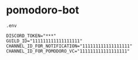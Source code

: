 # pomodoro-bot

`.env`

```.env
DISCORD_TOKEN="***"
GUILD_ID="111111111111111111"
CHANNEL_ID_FOR_NOTIFICATION="111111111111111111"
CHANNEL_ID_FOR_POMODORO_VC="111111111111111111"

```
